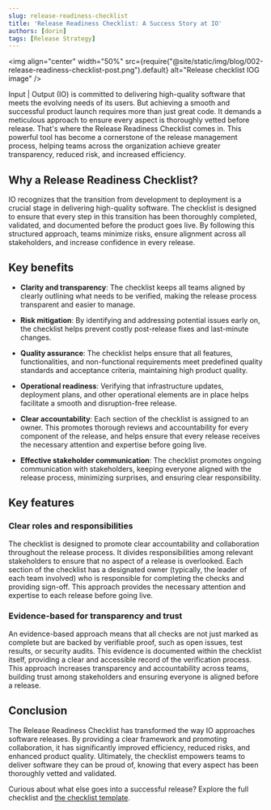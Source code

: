 ```yaml
---
slug: release-readiness-checklist
title: 'Release Readiness Checklist: A Success Story at IO'
authors: [dorin]
tags: [Release Strategy]
---
```


<img align="center" width="50%" src={require("@site/static/img/blog/002-release-readiness-checklist-post.png").default} alt="Release checklist IOG image" />

Input | Output (IO) is committed to delivering high-quality software that meets the evolving needs of its users. But achieving a smooth and successful product launch requires more than just great code. It demands a meticulous approach to ensure every aspect is thoroughly vetted before release. That's where the Release Readiness Checklist comes in. This powerful tool has become a cornerstone of the release management process, helping teams across the organization achieve greater transparency, reduced risk, and increased efficiency.

<!-- truncate -->

## Why a Release Readiness Checklist?

IO recognizes that the transition from development to deployment is a crucial stage in delivering high-quality software. The checklist is designed to ensure that every step in this transition has been thoroughly completed, validated, and documented before the product goes live. By following this structured approach, teams minimize risks, ensure alignment across all stakeholders, and increase confidence in every release.

## Key benefits

-   **Clarity and transparency**: The checklist keeps all teams aligned by clearly outlining what needs to be verified, making the release process transparent and easier to manage.

-   **Risk mitigation**: By identifying and addressing potential issues early on, the checklist helps prevent costly post-release fixes and last-minute changes.

-   **Quality assurance**: The checklist helps ensure that all features, functionalities, and non-functional requirements meet predefined quality standards and acceptance criteria, maintaining high product quality.

-   **Operational readiness**: Verifying that infrastructure updates, deployment plans, and other operational elements are in place helps facilitate a smooth and disruption-free release.

-   **Clear accountability**: Each section of the checklist is assigned to an owner. This promotes thorough reviews and accountability for every component of the release, and helps ensure that every release receives the necessary attention and expertise before going live.

-   **Effective stakeholder communication**: The checklist promotes ongoing communication with stakeholders, keeping everyone aligned with the release process, minimizing surprises, and ensuring clear responsibility.

## Key features

### Clear roles and responsibilities

The checklist is designed to promote clear accountability and collaboration throughout the release process. It divides responsibilities among relevant stakeholders to ensure that no aspect of a release is overlooked. Each section of the checklist has a designated owner (typically, the leader of each team involved) who is responsible for completing the checks and providing sign-off. This approach provides the necessary attention and expertise to each release before going live.

### Evidence-based for transparency and trust

An evidence-based approach means that all checks are not just marked as complete but are backed by verifiable proof, such as open issues, test results, or security audits. This evidence is documented within the checklist itself, providing a clear and accessible record of the verification process. This approach increases transparency and accountability across teams, building trust among stakeholders and ensuring everyone is aligned before a release.

## Conclusion

The Release Readiness Checklist has transformed the way IO approaches software releases. By providing a clear framework and promoting collaboration, it has significantly improved efficiency, reduced risks, and enhanced product quality. Ultimately, the checklist empowers teams to deliver software they can be proud of, knowing that every aspect has been thoroughly vetted and validated.

Curious about what else goes into a successful release? Explore the full checklist and [the checklist template](/docs/knowledge-hub/checklists-and-templates/release-readiness-checklist-template).
